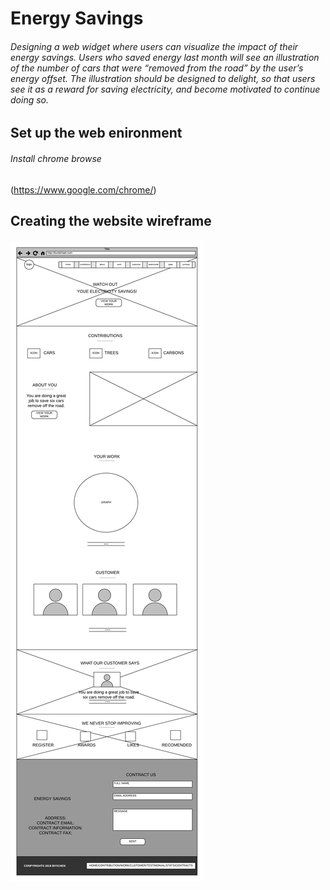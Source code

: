 # Energy Savings

###### Designing a web widget where users can visualize the impact of their energy savings. Users who saved energy last month will see an illustration of the number of cars that were “removed from the road” by the user’s energy offset. The illustration should be designed to delight, so that users see it as a reward for saving electricity, and become motivated to continue doing so.

## Set up the web enironment
###### Install chrome browse 
(https://www.google.com/chrome/)

## Creating the website wireframe

###### ![alt text](/ENERGYSAVINGSDiagram.png "Description goes here")


